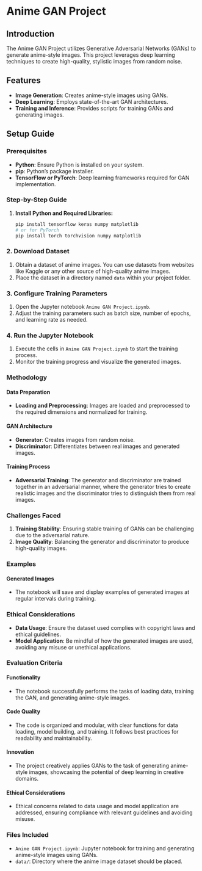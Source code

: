 # Anime GAN Project

## Introduction

The Anime GAN Project utilizes Generative Adversarial Networks (GANs) to generate anime-style images. This project leverages deep learning techniques to create high-quality, stylistic images from random noise.

## Features

- **Image Generation**: Creates anime-style images using GANs.
- **Deep Learning**: Employs state-of-the-art GAN architectures.
- **Training and Inference**: Provides scripts for training GANs and generating images.

## Setup Guide

### Prerequisites
- **Python**: Ensure Python is installed on your system.
- **pip**: Python’s package installer.
- **TensorFlow or PyTorch**: Deep learning frameworks required for GAN implementation.

### Step-by-Step Guide

1. **Install Python and Required Libraries:**
   ```bash
   pip install tensorflow keras numpy matplotlib
   # or for PyTorch
   pip install torch torchvision numpy matplotlib

### 2. **Download Dataset**

1. Obtain a dataset of anime images. You can use datasets from websites like Kaggle or any other source of high-quality anime images.
2. Place the dataset in a directory named `data` within your project folder.

### 3. **Configure Training Parameters**

1. Open the Jupyter notebook `Anime GAN Project.ipynb`.
2. Adjust the training parameters such as batch size, number of epochs, and learning rate as needed.

### 4. **Run the Jupyter Notebook**

1. Execute the cells in `Anime GAN Project.ipynb` to start the training process.
2. Monitor the training progress and visualize the generated images.

### Methodology

#### Data Preparation

- **Loading and Preprocessing**: Images are loaded and preprocessed to the required dimensions and normalized for training.

#### GAN Architecture

- **Generator**: Creates images from random noise.
- **Discriminator**: Differentiates between real images and generated images.

#### Training Process

- **Adversarial Training**: The generator and discriminator are trained together in an adversarial manner, where the generator tries to create realistic images and the discriminator tries to distinguish them from real images.

### Challenges Faced

1. **Training Stability**: Ensuring stable training of GANs can be challenging due to the adversarial nature.
2. **Image Quality**: Balancing the generator and discriminator to produce high-quality images.

### Examples

#### Generated Images

- The notebook will save and display examples of generated images at regular intervals during training.

### Ethical Considerations

- **Data Usage**: Ensure the dataset used complies with copyright laws and ethical guidelines.
- **Model Application**: Be mindful of how the generated images are used, avoiding any misuse or unethical applications.

### Evaluation Criteria

#### Functionality

- The notebook successfully performs the tasks of loading data, training the GAN, and generating anime-style images.

#### Code Quality

- The code is organized and modular, with clear functions for data loading, model building, and training. It follows best practices for readability and maintainability.

#### Innovation

- The project creatively applies GANs to the task of generating anime-style images, showcasing the potential of deep learning in creative domains.

#### Ethical Considerations

- Ethical concerns related to data usage and model application are addressed, ensuring compliance with relevant guidelines and avoiding misuse.

### Files Included

- `Anime GAN Project.ipynb`: Jupyter notebook for training and generating anime-style images using GANs.
- `data/`: Directory where the anime image dataset should be placed.
